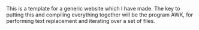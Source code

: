 This is a template for a generic website
which I have made. The key to putting this
and compiling everything together will be 
the program AWK, for performing text
replacement and iterating over a set of 
files. 
